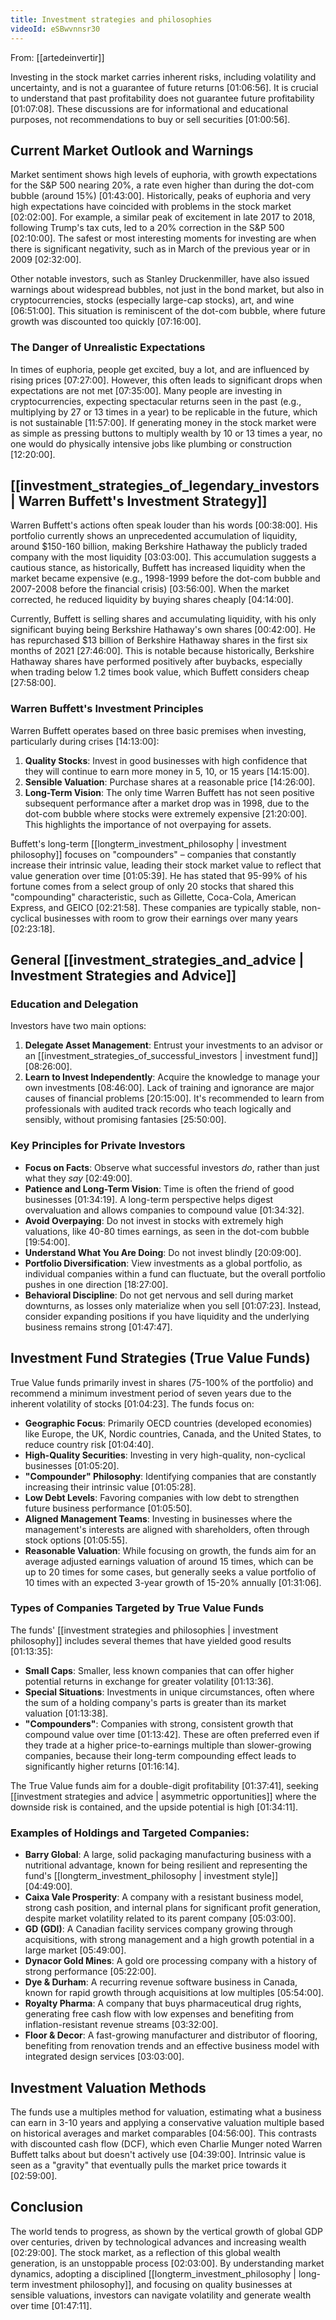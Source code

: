 ```yaml
---
title: Investment strategies and philosophies
videoId: eSBwvnnsr30
---
```


From: [[artedeinvertir]] <br/> 

Investing in the stock market carries inherent risks, including volatility and uncertainty, and is not a guarantee of future returns <a class="yt-timestamp" data-t="01:06:56">[01:06:56]</a>. It is crucial to understand that past profitability does not guarantee future profitability <a class="yt-timestamp" data-t="01:07:08">[01:07:08]</a>. These discussions are for informational and educational purposes, not recommendations to buy or sell securities <a class="yt-timestamp" data-t="01:00:56">[01:00:56]</a>.

## Current Market Outlook and Warnings

Market sentiment shows high levels of euphoria, with growth expectations for the S&P 500 nearing 20%, a rate even higher than during the dot-com bubble (around 15%) <a class="yt-timestamp" data-t="01:43:00">[01:43:00]</a>. Historically, peaks of euphoria and very high expectations have coincided with problems in the stock market <a class="yt-timestamp" data-t="02:02:00">[02:02:00]</a>. For example, a similar peak of excitement in late 2017 to 2018, following Trump's tax cuts, led to a 20% correction in the S&P 500 <a class="yt-timestamp" data-t="02:10:00">[02:10:00]</a>. The safest or most interesting moments for investing are when there is significant negativity, such as in March of the previous year or in 2009 <a class="yt-timestamp" data-t="02:32:00">[02:32:00]</a>.

Other notable investors, such as Stanley Druckenmiller, have also issued warnings about widespread bubbles, not just in the bond market, but also in cryptocurrencies, stocks (especially large-cap stocks), art, and wine <a class="yt-timestamp" data-t="06:51:00">[06:51:00]</a>. This situation is reminiscent of the dot-com bubble, where future growth was discounted too quickly <a class="yt-timestamp" data-t="07:16:00">[07:16:00]</a>.

### The Danger of Unrealistic Expectations
In times of euphoria, people get excited, buy a lot, and are influenced by rising prices <a class="yt-timestamp" data-t="07:27:00">[07:27:00]</a>. However, this often leads to significant drops when expectations are not met <a class="yt-timestamp" data-t="07:35:00">[07:35:00]</a>. Many people are investing in cryptocurrencies, expecting spectacular returns seen in the past (e.g., multiplying by 27 or 13 times in a year) to be replicable in the future, which is not sustainable <a class="yt-timestamp" data-t="11:57:00">[11:57:00]</a>. If generating money in the stock market were as simple as pressing buttons to multiply wealth by 10 or 13 times a year, no one would do physically intensive jobs like plumbing or construction <a class="yt-timestamp" data-t="12:20:00">[12:20:00]</a>.

## [[investment_strategies_of_legendary_investors | Warren Buffett's Investment Strategy]]

Warren Buffett's actions often speak louder than his words <a class="yt-timestamp" data-t="00:38:00">[00:38:00]</a>. His portfolio currently shows an unprecedented accumulation of liquidity, around $150-160 billion, making Berkshire Hathaway the publicly traded company with the most liquidity <a class="yt-timestamp" data-t="03:01:00">[03:03:00]</a>. This accumulation suggests a cautious stance, as historically, Buffett has increased liquidity when the market became expensive (e.g., 1998-1999 before the dot-com bubble and 2007-2008 before the financial crisis) <a class="yt-timestamp" data-t="03:56:00">[03:56:00]</a>. When the market corrected, he reduced liquidity by buying shares cheaply <a class="yt-timestamp" data-t="04:14:00">[04:14:00]</a>.

Currently, Buffett is selling shares and accumulating liquidity, with his only significant buying being Berkshire Hathaway's own shares <a class="yt-timestamp" data-t="00:42:00">[00:42:00]</a>. He has repurchased $13 billion of Berkshire Hathaway shares in the first six months of 2021 <a class="yt-timestamp" data-t="27:46:00">[27:46:00]</a>. This is notable because historically, Berkshire Hathaway shares have performed positively after buybacks, especially when trading below 1.2 times book value, which Buffett considers cheap <a class="yt-timestamp" data-t="27:58:00">[27:58:00]</a>.

### Warren Buffett's Investment Principles
Warren Buffett operates based on three basic premises when investing, particularly during crises <a class="yt-timestamp" data-t="14:13:00">[14:13:00]</a>:
1.  **Quality Stocks**: Invest in good businesses with high confidence that they will continue to earn more money in 5, 10, or 15 years <a class="yt-timestamp" data-t="14:15:00">[14:15:00]</a>.
2.  **Sensible Valuation**: Purchase shares at a reasonable price <a class="yt-timestamp" data-t="14:26:00">[14:26:00]</a>.
3.  **Long-Term Vision**: The only time Warren Buffett has not seen positive subsequent performance after a market drop was in 1998, due to the dot-com bubble where stocks were extremely expensive <a class="yt-timestamp" data-t="21:20:00">[21:20:00]</a>. This highlights the importance of not overpaying for assets.

Buffett's long-term [[longterm_investment_philosophy | investment philosophy]] focuses on "compounders" – companies that constantly increase their intrinsic value, leading their stock market value to reflect that value generation over time <a class="yt-timestamp" data-t="01:05:39">[01:05:39]</a>. He has stated that 95-99% of his fortune comes from a select group of only 20 stocks that shared this "compounding" characteristic, such as Gillette, Coca-Cola, American Express, and GEICO <a class="yt-timestamp" data-t="02:21:58">[02:21:58]</a>. These companies are typically stable, non-cyclical businesses with room to grow their earnings over many years <a class="yt-timestamp" data-t="02:23:18">[02:23:18]</a>.

## General [[investment_strategies_and_advice | Investment Strategies and Advice]]

### Education and Delegation
Investors have two main options:
1.  **Delegate Asset Management**: Entrust your investments to an advisor or an [[investment_strategies_of_successful_investors | investment fund]] <a class="yt-timestamp" data-t="08:26:00">[08:26:00]</a>.
2.  **Learn to Invest Independently**: Acquire the knowledge to manage your own investments <a class="yt-timestamp" data-t="08:46:00">[08:46:00]</a>. Lack of training and ignorance are major causes of financial problems <a class="yt-timestamp" data-t="20:15:00">[20:15:00]</a>. It's recommended to learn from professionals with audited track records who teach logically and sensibly, without promising fantasies <a class="yt-timestamp" data-t="25:50:00">[25:50:00]</a>.

### Key Principles for Private Investors
*   **Focus on Facts**: Observe what successful investors *do*, rather than just what they *say* <a class="yt-timestamp" data-t="02:49:00">[02:49:00]</a>.
*   **Patience and Long-Term Vision**: Time is often the friend of good businesses <a class="yt-timestamp" data-t="01:34:19">[01:34:19]</a>. A long-term perspective helps digest overvaluation and allows companies to compound value <a class="yt-timestamp" data-t="01:34:32">[01:34:32]</a>.
*   **Avoid Overpaying**: Do not invest in stocks with extremely high valuations, like 40-80 times earnings, as seen in the dot-com bubble <a class="yt-timestamp" data-t="19:54:00">[19:54:00]</a>.
*   **Understand What You Are Doing**: Do not invest blindly <a class="yt-timestamp" data-t="20:09:00">[20:09:00]</a>.
*   **Portfolio Diversification**: View investments as a global portfolio, as individual companies within a fund can fluctuate, but the overall portfolio pushes in one direction <a class="yt-timestamp" data-t="18:27:00">[18:27:00]</a>.
*   **Behavioral Discipline**: Do not get nervous and sell during market downturns, as losses only materialize when you sell <a class="yt-timestamp" data-t="01:07:23">[01:07:23]</a>. Instead, consider expanding positions if you have liquidity and the underlying business remains strong <a class="yt-timestamp" data-t="01:47:47">[01:47:47]</a>.

## Investment Fund Strategies (True Value Funds)

True Value funds primarily invest in shares (75-100% of the portfolio) and recommend a minimum investment period of seven years due to the inherent volatility of stocks <a class="yt-timestamp" data-t="01:04:23">[01:04:23]</a>. The funds focus on:

*   **Geographic Focus**: Primarily OECD countries (developed economies) like Europe, the UK, Nordic countries, Canada, and the United States, to reduce country risk <a class="yt-timestamp" data-t="01:04:40">[01:04:40]</a>.
*   **High-Quality Securities**: Investing in very high-quality, non-cyclical businesses <a class="yt-timestamp" data-t="01:05:20">[01:05:20]</a>.
*   **"Compounder" Philosophy**: Identifying companies that are constantly increasing their intrinsic value <a class="yt-timestamp" data-t="01:05:28">[01:05:28]</a>.
*   **Low Debt Levels**: Favoring companies with low debt to strengthen future business performance <a class="yt-timestamp" data-t="01:05:50">[01:05:50]</a>.
*   **Aligned Management Teams**: Investing in businesses where the management's interests are aligned with shareholders, often through stock options <a class="yt-timestamp" data-t="01:05:55">[01:05:55]</a>.
*   **Reasonable Valuation**: While focusing on growth, the funds aim for an average adjusted earnings valuation of around 15 times, which can be up to 20 times for some cases, but generally seeks a value portfolio of 10 times with an expected 3-year growth of 15-20% annually <a class="yt-timestamp" data-t="01:31:06">[01:31:06]</a>.

### Types of Companies Targeted by True Value Funds
The funds' [[investment strategies and philosophies | investment philosophy]] includes several themes that have yielded good results <a class="yt-timestamp" data-t="01:13:35">[01:13:35]</a>:

*   **Small Caps**: Smaller, less known companies that can offer higher potential returns in exchange for greater volatility <a class="yt-timestamp" data-t="01:13:36">[01:13:36]</a>.
*   **Special Situations**: Investments in unique circumstances, often where the sum of a holding company's parts is greater than its market valuation <a class="yt-timestamp" data-t="01:13:38">[01:13:38]</a>.
*   **"Compounders"**: Companies with strong, consistent growth that compound value over time <a class="yt-timestamp" data-t="01:13:42">[01:13:42]</a>. These are often preferred even if they trade at a higher price-to-earnings multiple than slower-growing companies, because their long-term compounding effect leads to significantly higher returns <a class="yt-timestamp" data-t="01:16:14">[01:16:14]</a>.

The True Value funds aim for a double-digit profitability <a class="yt-timestamp" data-t="01:37:41">[01:37:41]</a>, seeking [[investment strategies and advice | asymmetric opportunities]] where the downside risk is contained, and the upside potential is high <a class="yt-timestamp" data-t="01:34:11">[01:34:11]</a>.

### Examples of Holdings and Targeted Companies:
*   **Barry Global**: A large, solid packaging manufacturing business with a nutritional advantage, known for being resilient and representing the fund's [[longterm_investment_philosophy | investment style]] <a class="yt-timestamp" data-t="04:49:00">[04:49:00]</a>.
*   **Caixa Vale Prosperity**: A company with a resistant business model, strong cash position, and internal plans for significant profit generation, despite market volatility related to its parent company <a class="yt-timestamp" data-t="05:03:00">[05:03:00]</a>.
*   **GD (GDI)**: A Canadian facility services company growing through acquisitions, with strong management and a high growth potential in a large market <a class="yt-timestamp" data-t="05:49:00">[05:49:00]</a>.
*   **Dynacor Gold Mines**: A gold ore processing company with a history of strong performance <a class="yt-timestamp" data-t="05:22:00">[05:22:00]</a>.
*   **Dye & Durham**: A recurring revenue software business in Canada, known for rapid growth through acquisitions at low multiples <a class="yt-timestamp" data-t="05:54:00">[05:54:00]</a>.
*   **Royalty Pharma**: A company that buys pharmaceutical drug rights, generating free cash flow with low expenses and benefiting from inflation-resistant revenue streams <a class="yt-timestamp" data-t="03:32:00">[03:32:00]</a>.
*   **Floor & Decor**: A fast-growing manufacturer and distributor of flooring, benefiting from renovation trends and an effective business model with integrated design services <a class="yt-timestamp" data-t="03:03:00">[03:03:00]</a>.

## Investment Valuation Methods
The funds use a multiples method for valuation, estimating what a business can earn in 3-10 years and applying a conservative valuation multiple based on historical averages and market comparables <a class="yt-timestamp" data-t="04:56:00">[04:56:00]</a>. This contrasts with discounted cash flow (DCF), which even Charlie Munger noted Warren Buffett talks about but doesn't actively use <a class="yt-timestamp" data-t="04:39:00">[04:39:00]</a>. Intrinsic value is seen as a "gravity" that eventually pulls the market price towards it <a class="yt-timestamp" data-t="02:59:00">[02:59:00]</a>.

## Conclusion
The world tends to progress, as shown by the vertical growth of global GDP over centuries, driven by technological advances and increasing wealth <a class="yt-timestamp" data-t="02:29:00">[02:29:00]</a>. The stock market, as a reflection of this global wealth generation, is an unstoppable process <a class="yt-timestamp" data-t="02:03:00">[02:03:00]</a>. By understanding market dynamics, adopting a disciplined [[longterm_investment_philosophy | long-term investment philosophy]], and focusing on quality businesses at sensible valuations, investors can navigate volatility and generate wealth over time <a class="yt-timestamp" data-t="01:47:11">[01:47:11]</a>.